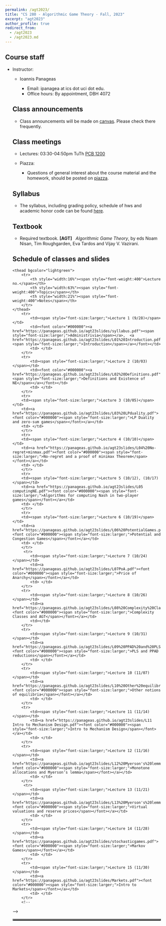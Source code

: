 ```yaml
---
permalink: /agt2023/
title: "CS 280 - Algorithmic Game Theory - Fall, 2023"
excerpt: "agt2023"
author_profile: true
redirect_from: 
  - /agt2023
  - /agt2023.md
---
```

<H2>Course staff</H2>
<UL>
 <LI> Instructor: </LI>
 <UL>
  <LI> Ioannis Panageas</LI>
  <UL>
   <LI> Email: ipanagea at ics dot uci dot edu.  </LI>
   <LI>Office hours: By appointment, DBH 4072</LI>
    </UL>
  </UL>

<H2>Class announcements</H2>
<UL>
	<LI> Class announcements will be made on <a href="https://canvas.eee.uci.edu/">canvas</a>. Please check there frequently. </LI>
</UL>
<H2>Class meetings</H2>
<UL>
 <LI> Lectures: 03:30-04:50pm TuTh <a href="https://classrooms.uci.edu/classrooms/pcb/pcb-1200/"> PCB 1200</a> </LI>
 </UL>
<UL> 
 <LI> Piazza: </LI>
 <UL>  
<LI> Questions of general interest about the course material and the homework,
        should be posted on <a href="https://piazza.com/">piazza</a>. 
	 </LI>
  </UL>
 </UL> 
<H2>Syllabus</H2>
<UL>
<LI> The syllabus, including grading policy, schedule of hws and academic honor code can be found <a href="https://panageas.github.io/agt23slides/syllabus.pdf"> here</a>.
</LI>
</UL> 
<H2>Textbook</H2>
<UL>
<LI> Required textbook. <b>[AGT]</b> &nbsp; <i>Algorithmic Game Theory</i>, 
by eds Noam Nisan, Tim Roughgarden, Eva Tardos and
Vijay V. Vazirani. 
</LI>
</UL>
<H2>Schedule of classes and slides </H2>
	
<table align="center" border="3" cellpadding="2" cellspacing="2">
	 
	<thead bgcolor="lightgreen">
		<tr>
			<th style="width:16%"><span style="font-weight:400">Lecture no.</span></th>
			<th style="width:63%"><span style="font-weight:400">Topics</span></th>
			<th style="width:21%"><span style="font-weight:400">Notes</span></th>
		</tr>
	</thead>
		<tr>
			<td><span style="font-size:larger;">Lecture 1 (9/28)</span></td>
			<td><font color="#000000"><a href="https://panageas.github.io/agt23slides/syllabus.pdf"><span style="font-size:larger;">Administrivia</span></a>,  <a href="https://panageas.github.io/agt23slides/L01%20Introduction.pdf"><span style="font-size:larger;">Introduction</span></a></font></td>
			<td> </td>
		</tr>
  		<tr>
			<td><span style="font-size:larger;">Lecture 2 (10/03)</span></td>
			<td><font color="#000000"><a href="https://panageas.github.io/agt23slides/L02%20Definitions.pdf"><span style="font-size:larger;">Definitions and Existence of NE</span></a></font></td>
			<td> </td>
		</tr>
  		<tr>
		<td><span style="font-size:larger;">Lecture 3 (10/05)</span></td>
		<td><a href="https://panageas.github.io/agt23slides/L03%20LPduality.pdf"><font color="#000000"><span style="font-size:larger;">LP Duality and zero-sum games</span></font></a></td>
		<td> </td>
		</tr>
  		<tr>
		<td><span style="font-size:larger;">Lecture 4 (10/10)</span></td>
		<td><a href="https://panageas.github.io/agt23slides/L04%20No-regret+minmax.pdf"><font color="#000000"><span style="font-size:larger;">No-regret and a proof of minimax Theorem</span></font></a></td>
		<td> </td>
		</tr>
  		<tr>
		<td><span style="font-size:larger;">Lecture 5 (10/12), (10/17)</span></td>
		<td><a href="https://panageas.github.io/agt23slides/L05 computingNE.pdf"><font color="#000000"><span style="font-size:larger;">Algorithms for computing Nash in two-player games</span></font></a></td>
		<td> </td>
		</tr>
  		<tr>
		<td><span style="font-size:larger;">Lecture 6 (10/19)</span></td>
		<td><a href="https://panageas.github.io/agt23slides/L06%20PotentialGames.pdf"><font color="#000000"><span style="font-size:larger;">Potential and Congestion Games</span></font></a></td>
		<td> </td>
		</tr>
 		 <tr>
			<td><span style="font-size:larger;">Lecture 7 (10/24)</span></td>
			<td><a href="https://panageas.github.io/agt23slides/L07PoA.pdf"><font color="#000000"><span style="font-size:larger;">Price of Anarchy</span></font></a></td>
			<td> </td>
		</tr>
  		<tr>
			<td><span style="font-size:larger;">Lecture 8 (10/26)</span></td>
			<td><a href="https://panageas.github.io/agt23slides/L08%20Complexity%20Classes.pdf"><font color="#000000"><span style="font-size:larger;">Complexity Classes and AGT</span></font></a></td>
			<td></td>
		</tr>
  		<tr>
			<td><span style="font-size:larger;">Lecture 9 (10/31)</span></td>
			<td><a href="https://panageas.github.io/agt23slides/L09%20PPAD%20and%20PLS.pdf"><font color="#000000"><span style="font-size:larger;">PLS and PPAD reductions</span></font></a></td>
			<td> </td>
		</tr>
  		<tr>
			<td><span style="font-size:larger;">Lecture 10 (11/07)</span></td>
			<td><a href="https://panageas.github.io/agt23slides/L10%20Other%20equilibrium%20notions.pdf"><font color="#000000"><span style="font-size:larger;">Other notions of equilibria</span></font></a></td>
			<td> </td>
		</tr>
  		<tr>
			<td><span style="font-size:larger;">Lecture 11 (11/14)</span></td>
			<td><a href="https://panageas.github.io/agt23slides/L11 Intro to Mechanism Design.pdf"><font color="#000000"><span style="font-size:larger;">Intro to Mechanism Design</span></font></a></td>
			<td> </td>
		</tr>
  		<tr>
			<td><span style="font-size:larger;">Lecture 12 (11/16) </span></td>
			<td><a href="https://panageas.github.io/agt23slides/L12%20Myerson's%20lemma.pdf"><font color="#000000"><span style="font-size:larger;">Monotone allocations and Myerson’s lemma</span></font></a></td>
			<td> </td>
		</tr>
 		 <tr>
			<td><span style="font-size:larger;">Lecture 13 (11/21)</span></td>
			<td><a href="https://panageas.github.io/agt23slides/L13%20Myerson's%20lemma%20(part2).pdf"><font color="#000000"><span style="font-size:larger;">Virtual valuations and reserve prices</span></font></a></td>
			<td> </td>
		</tr>
  		<tr>
			<td><span style="font-size:larger;">Lecture 14 (11/28)</span></td>
			<td><a href="https://panageas.github.io/agt23slides/stochasticgames.pdf"><font color="#000000"><span style="font-size:larger;">Markov Games</span></font></a></td>
			<td> </td>
		</tr>
  		<tr>
			<td><span style="font-size:larger;">Lecture 15 (11/30)</span></td>
			<td><a href="https://panageas.github.io/agt23slides/Markets.pdf"><font color="#000000"><span style="font-size:larger;">Intro to Markets</span></font></a></td>
			<td> </td>
		</tr>
		<!--
-->
</table>

